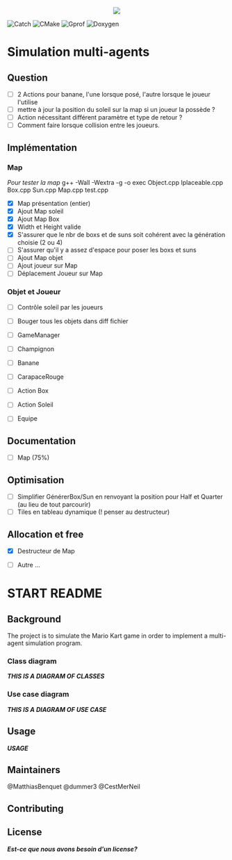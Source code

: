 <div align="center">
    <img src = "./Photos/logo.jpg">
</div>

![Catch](https://img.shields.io/badge/Catch-2-brightgreen)
![CMake](https://img.shields.io/badge/CMake-3-brightgreen)
![Gprof](https://img.shields.io/badge/GNU-gprof-brightgreen)
![Doxygen](https://img.shields.io/badge/Doxygen-Comments-brightgreen)

# Simulation multi-agents

## Question

  * [ ] 2 Actions pour banane, l'une lorsque posé, l'autre lorsque le joueur l'utilise 
  * [ ] mettre à jour la position du soleil sur la map si un joueur la possède ?
  * [ ] Action nécessitant différent paramètre et type de retour ?
  * [ ] Comment faire lorsque collision entre les joueurs.

## Implémentation

### Map

*Pour tester la map*
g++ -Wall -Wextra -g -o exec Object.cpp Iplaceable.cpp Box.cpp Sun.cpp Map.cpp test.cpp 

- [x] Map présentation (entier)
- [x] Ajout Map soleil
- [x] Ajout Map Box
- [x] Width et Height valide
- [x] S'assurer que le nbr de boxs et de suns soit cohérent avec la génération choisie (2 ou 4)
- [ ] S'assurer qu'il y a assez d'espace pour poser les boxs et suns
- [ ] Ajout Map objet
- [ ] Ajout joueur sur Map
- [ ] Déplacement Joueur sur Map

### Objet et Joueur

- [ ] Contrôle soleil par les joueurs
- [ ] Bouger tous les objets dans diff fichier

- [ ] GameManager
- [ ] Champignon
- [ ] Banane
- [ ] CarapaceRouge
- [ ] Action Box
- [ ] Action Soleil 
- [ ] Equipe

## Documentation
  
- [ ] Map (75%)

## Optimisation

- [ ] Simplifier GénérerBox/Sun en renvoyant la position pour Half et Quarter (au lieu de tout parcourir)
- [ ] Tiles en tableau dynamique (! penser au destructeur)

## Allocation et free

- [x] Destructeur de Map 
- [ ] Autre ...


# START README
## Background
The project is to simulate the Mario Kart game in order to implement a multi-agent simulation program.
### Class diagram
___THIS IS A DIAGRAM OF CLASSES___
### Use case diagram
___THIS IS A DIAGRAM OF USE CASE___
## Usage
___USAGE___
## Maintainers
@MatthiasBenquet
@dummer3
@CestMerNeil
## Contributing
## License
___Est-ce que nous avons besoin d'un license?___